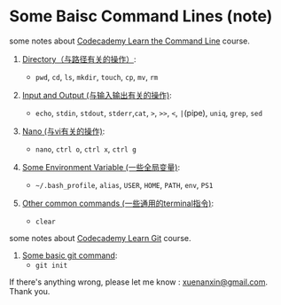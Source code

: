 # Some Baisc Command Lines (note)

some notes about [Codecademy Learn the Command Line](https://www.codecademy.com/learn/learn-the-command-line) course.

1. [Directory（与路径有关的操作）](./mds/directory.md): 
    - `pwd`, `cd`, `ls`, `mkdir`, `touch`, `cp`, `mv`, `rm`

2. [Input and Output (与输入输出有关的操作)](./mds/inputAndOutput.md):
    - `echo`, `stdin`, `stdout`, `stderr`,`cat`, `>`, `>>`, `<`, `|`(pipe), `uniq`, `grep`, `sed`

3. [Nano (与vi有关的操作)](./mds/nano.md):
    - `nano`, `ctrl o`,  `ctrl x`, `ctrl g`

4. [Some Environment Variable (一些全局变量)](./mds/global.md):
    - `~/.bash_profile`, `alias`, `USER`, `HOME`, `PATH`, `env`, `PS1`

5. [Other common commands (一些通用的terminal指令)](./mds/common.md):
    - `clear`



some notes about [Codecademy Learn Git](https://www.codecademy.com/learn/learn-git) course.

1. [Some basic git command](./git/basic.md):
    - `git init`



If there's anything wrong, please let me know : xuenanxin@gmail.com. Thank you.